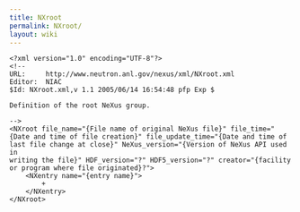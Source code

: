 ```yaml
---
title: NXroot
permalink: NXroot/
layout: wiki
---
```


    <?xml version="1.0" encoding="UTF-8"?>
    <!--
    URL:     http://www.neutron.anl.gov/nexus/xml/NXroot.xml
    Editor:  NIAC
    $Id: NXroot.xml,v 1.1 2005/06/14 16:54:48 pfp Exp $

    Definition of the root NeXus group.

    -->
    <NXroot file_name="{File name of original NeXus file}" file_time="{Date and time of file creation}" file_update_time="{Date and time of last file change at close}" NeXus_version="{Version of NeXus API used in
    writing the file}" HDF_version="?" HDF5_version="?" creator="{facility or program where file originated}?">
        <NXentry name="{entry name}">
            +
        </NXentry>
    </NXroot>
                          
